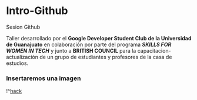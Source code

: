 # Intro-Github

 Sesion Github

Taller desarrollado por el **Google Developer Student Club de la Universidad de Guanajuato** en colaboración por parte del programa _**SKILLS FOR WOMEN IN TECH**_ y junto a **BRITISH COUNCIL** para la capacitacion-actualización de un grupo de estudiantes y profesores de la casa de estudios.

### Insertaremos una imagen

!^[hack](img/docker.png)
